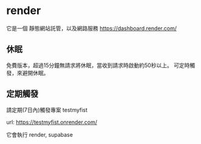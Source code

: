 # render

它是一個 靜態網站託管，以及網路服務
https://dashboard.render.com/

## 休眠
免費版本，超過15分鐘無請求將休眠，當收到請求時啟動約50秒以上。
可定時觸發，來避開休眠。

## 定期觸發

請定期(7日內)觸發專案 testmyfist

url: https://testmyfist.onrender.com/

它會執行 render, supabase